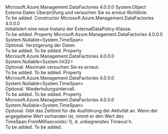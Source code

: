 <Type Name="ExternalDataPolicy" FullName="Microsoft.Azure.Management.DataFactories.Common.Models.ExternalDataPolicy">
  <TypeSignature Language="C#" Value="public class ExternalDataPolicy" />
  <TypeSignature Language="ILAsm" Value=".class public auto ansi beforefieldinit ExternalDataPolicy extends System.Object" />
  <TypeSignature Language="DocId" Value="T:Microsoft.Azure.Management.DataFactories.Common.Models.ExternalDataPolicy" />
  <TypeSignature Language="VB.NET" Value="Public Class ExternalDataPolicy" />
  <TypeSignature Language="F#" Value="type ExternalDataPolicy = class" />
  <AssemblyInfo>
    <AssemblyName>Microsoft.Azure.Management.DataFactories</AssemblyName>
    <AssemblyVersion>4.0.0.0</AssemblyVersion>
  </AssemblyInfo>
  <Base>
    <BaseTypeName>System.Object</BaseTypeName>
  </Base>
  <Interfaces />
  <Docs>
    <summary>
            Externe Daten Überprüfung und versuchen Sie es erneut-Richtlinie.
            </summary>
    <remarks>To be added.</remarks>
  </Docs>
  <Members>
    <Member MemberName=".ctor">
      <MemberSignature Language="C#" Value="public ExternalDataPolicy ();" />
      <MemberSignature Language="ILAsm" Value=".method public hidebysig specialname rtspecialname instance void .ctor() cil managed" />
      <MemberSignature Language="DocId" Value="M:Microsoft.Azure.Management.DataFactories.Common.Models.ExternalDataPolicy.#ctor" />
      <MemberSignature Language="VB.NET" Value="Public Sub New ()" />
      <MemberType>Constructor</MemberType>
      <AssemblyInfo>
        <AssemblyName>Microsoft.Azure.Management.DataFactories</AssemblyName>
        <AssemblyVersion>4.0.0.0</AssemblyVersion>
      </AssemblyInfo>
      <Parameters />
      <Docs>
        <summary>
            Initialisiert eine neue Instanz der ExternalDataPolicy-Klasse.
            </summary>
        <remarks>To be added.</remarks>
      </Docs>
    </Member>
    <Member MemberName="DataDelay">
      <MemberSignature Language="C#" Value="public Nullable&lt;TimeSpan&gt; DataDelay { get; set; }" />
      <MemberSignature Language="ILAsm" Value=".property instance valuetype System.Nullable`1&lt;valuetype System.TimeSpan&gt; DataDelay" />
      <MemberSignature Language="DocId" Value="P:Microsoft.Azure.Management.DataFactories.Common.Models.ExternalDataPolicy.DataDelay" />
      <MemberSignature Language="VB.NET" Value="Public Property DataDelay As Nullable(Of TimeSpan)" />
      <MemberSignature Language="F#" Value="member this.DataDelay : Nullable&lt;TimeSpan&gt; with get, set" Usage="Microsoft.Azure.Management.DataFactories.Common.Models.ExternalDataPolicy.DataDelay" />
      <MemberType>Property</MemberType>
      <AssemblyInfo>
        <AssemblyName>Microsoft.Azure.Management.DataFactories</AssemblyName>
        <AssemblyVersion>4.0.0.0</AssemblyVersion>
      </AssemblyInfo>
      <ReturnValue>
        <ReturnType>System.Nullable&lt;System.TimeSpan&gt;</ReturnType>
      </ReturnValue>
      <Docs>
        <summary>
            Optional. Verzögerung der Daten.
            </summary>
        <value>To be added.</value>
        <remarks>To be added.</remarks>
      </Docs>
    </Member>
    <Member MemberName="MaximumRetry">
      <MemberSignature Language="C#" Value="public Nullable&lt;int&gt; MaximumRetry { get; set; }" />
      <MemberSignature Language="ILAsm" Value=".property instance valuetype System.Nullable`1&lt;int32&gt; MaximumRetry" />
      <MemberSignature Language="DocId" Value="P:Microsoft.Azure.Management.DataFactories.Common.Models.ExternalDataPolicy.MaximumRetry" />
      <MemberSignature Language="VB.NET" Value="Public Property MaximumRetry As Nullable(Of Integer)" />
      <MemberSignature Language="F#" Value="member this.MaximumRetry : Nullable&lt;int&gt; with get, set" Usage="Microsoft.Azure.Management.DataFactories.Common.Models.ExternalDataPolicy.MaximumRetry" />
      <MemberType>Property</MemberType>
      <AssemblyInfo>
        <AssemblyName>Microsoft.Azure.Management.DataFactories</AssemblyName>
        <AssemblyVersion>4.0.0.0</AssemblyVersion>
      </AssemblyInfo>
      <ReturnValue>
        <ReturnType>System.Nullable&lt;System.Int32&gt;</ReturnType>
      </ReturnValue>
      <Docs>
        <summary>
            Optional. Maximale versuchen Sie es erneut.
            </summary>
        <value>To be added.</value>
        <remarks>To be added.</remarks>
      </Docs>
    </Member>
    <Member MemberName="RetryInterval">
      <MemberSignature Language="C#" Value="public Nullable&lt;TimeSpan&gt; RetryInterval { get; set; }" />
      <MemberSignature Language="ILAsm" Value=".property instance valuetype System.Nullable`1&lt;valuetype System.TimeSpan&gt; RetryInterval" />
      <MemberSignature Language="DocId" Value="P:Microsoft.Azure.Management.DataFactories.Common.Models.ExternalDataPolicy.RetryInterval" />
      <MemberSignature Language="VB.NET" Value="Public Property RetryInterval As Nullable(Of TimeSpan)" />
      <MemberSignature Language="F#" Value="member this.RetryInterval : Nullable&lt;TimeSpan&gt; with get, set" Usage="Microsoft.Azure.Management.DataFactories.Common.Models.ExternalDataPolicy.RetryInterval" />
      <MemberType>Property</MemberType>
      <AssemblyInfo>
        <AssemblyName>Microsoft.Azure.Management.DataFactories</AssemblyName>
        <AssemblyVersion>4.0.0.0</AssemblyVersion>
      </AssemblyInfo>
      <ReturnValue>
        <ReturnType>System.Nullable&lt;System.TimeSpan&gt;</ReturnType>
      </ReturnValue>
      <Docs>
        <summary>
            Optional. Wiederholungsintervall.
            </summary>
        <value>To be added.</value>
        <remarks>To be added.</remarks>
      </Docs>
    </Member>
    <Member MemberName="RetryTimeout">
      <MemberSignature Language="C#" Value="public Nullable&lt;TimeSpan&gt; RetryTimeout { get; set; }" />
      <MemberSignature Language="ILAsm" Value=".property instance valuetype System.Nullable`1&lt;valuetype System.TimeSpan&gt; RetryTimeout" />
      <MemberSignature Language="DocId" Value="P:Microsoft.Azure.Management.DataFactories.Common.Models.ExternalDataPolicy.RetryTimeout" />
      <MemberSignature Language="VB.NET" Value="Public Property RetryTimeout As Nullable(Of TimeSpan)" />
      <MemberSignature Language="F#" Value="member this.RetryTimeout : Nullable&lt;TimeSpan&gt; with get, set" Usage="Microsoft.Azure.Management.DataFactories.Common.Models.ExternalDataPolicy.RetryTimeout" />
      <MemberType>Property</MemberType>
      <AssemblyInfo>
        <AssemblyName>Microsoft.Azure.Management.DataFactories</AssemblyName>
        <AssemblyVersion>4.0.0.0</AssemblyVersion>
      </AssemblyInfo>
      <ReturnValue>
        <ReturnType>System.Nullable&lt;System.TimeSpan&gt;</ReturnType>
      </ReturnValue>
      <Docs>
        <summary>
            Optional. Gibt das Zeitlimit für die Ausführung der Aktivität an. Wenn der angegebene Wert vorhanden ist, nimmt er den Wert des TimeSpan.FromMilliseconds(-1), d. unbegrenztes Timeout h.
            </summary>
        <value>To be added.</value>
        <remarks>To be added.</remarks>
      </Docs>
    </Member>
  </Members>
</Type>